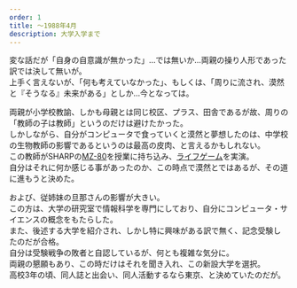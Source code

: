 ```yaml
---
order: 1
title: 〜1988年4月
description: 大学入学まで
---
```


変な話だが「自身の自意識が無かった」…では無いか…両親の操り人形であった訳では決して無いが。  
上手く言えないが、「何も考えていなかった」、もしくは、「周りに流され、漠然と『そうなる』未来がある」としか…今となっては。

両親が小学校教諭、しかも母親とは同じ校区、プラス、田舎であるが故、周りの「教師の子は教師」というのだけは避けたかった。  
しかしながら、自分がコンピュータで食っていくと漠然と夢想したのは、中学校の生物教師の影響であるというのは最高の皮肉、と言えるかもしれない。  
この教師がSHARPの[MZ-80](https://ja.wikipedia.org/wiki/MZ-80)を授業に持ち込み、[ライフゲーム](https://ja.wikipedia.org/wiki/%E3%83%A9%E3%82%A4%E3%83%95%E3%82%B2%E3%83%BC%E3%83%A0)を実演。  
自分はそれに何か感じる事があったのか、この時点で漠然とではあるが、その道に進もうと決めた。

および、従姉妹の旦那さんの影響が大きい。  
この方は、大学の研究室で情報科学を専門にしており、自分にコンピュータ・サイエンスの概念をもたらした。  
また、後述する大学を紹介され、しかし特に興味がある訳で無く、記念受験したのだが合格。  
自分は受験戦争の敗者と自認しているが、何とも複雑な気分に。  
両親の懇願もあり、この時だけはそれを聞き入れ、この新設大学を選択。  
高校3年の頃、同人誌と出会い、同人活動するなら東京、と決めていたのだが。
